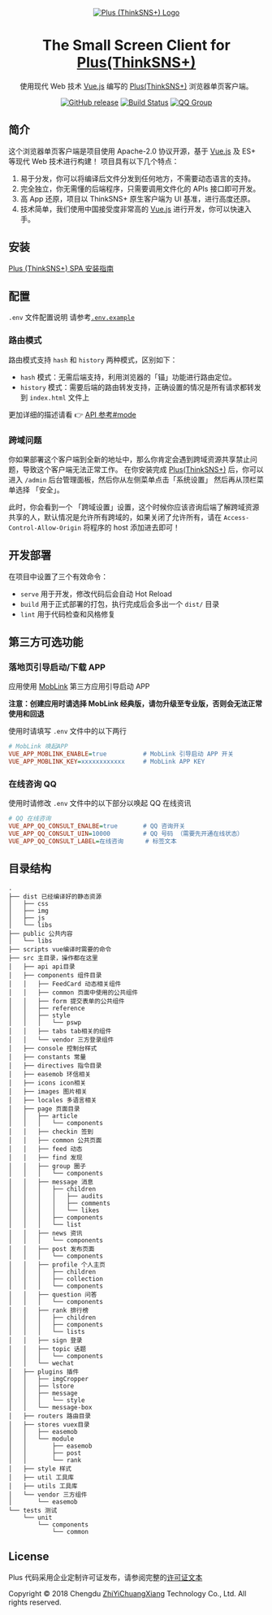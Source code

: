 <p align="center">
	<a href="http://www.thinksns.com" rel="noopener" target="_blank"><img src="https://github.com/slimkit/plus-small-screen-client/raw/master/public/plus.png" alt="Plus (ThinkSNS+) Logo"></a>
</p>

<h1 align="center">The Small Screen Client for <a href="https://github.com/slimkit/plus">Plus(ThinkSNS+)</a></h1>

<div align="center">

使用现代 Web 技术 [Vue.js](https://github.com/vuejs/vue) 编写的 [Plus(ThinkSNS+)](https://github.com/slimkit/plus) 浏览器单页客户端。

[![GitHub release](https://img.shields.io/github/release/slimkit/plus-small-screen-client.svg?style=flat-square)](https://github.com/slimkit/plus-small-screen-client/releases)
[![Build Status](https://img.shields.io/travis/com/slimkit/plus-small-screen-client/master.svg?style=flat-square)](https://travis-ci.com/slimkit/plus-small-screen-client)
[![QQ Group](https://img.shields.io/badge/QQ%20Group-651240785-red.svg?longCache=true&style=flat-square)](//shang.qq.com/wpa/qunwpa?idkey=01b61bdf8a7efc2a40ab4caab2d14793f340e5fe5d09aa0c2c17f3115a579678)

</div>

## 简介

这个浏览器单页客户端是项目使用 Apache-2.0 协议开源，基于 [Vue.js](https://github.com/vuejs/vue) 及 ES+ 等现代 Web 技术进行构建！
项目具有以下几个特点：

1. 易于分发，你可以将编译后文件分发到任何地方，不需要动态语言的支持。
2. 完全独立，你无需懂的后端程序，只需要调用文件化的 APIs 接口即可开发。
3. 高 App 还原，项目以 ThinkSNS+ 原生客户端为 UI 基准，进行高度还原。
4. 技术简单，我们使用中国接受度非常高的 [Vue.js](https://github.com/vuejs/vue) 进行开发，你可以快速入手。

## 安装

[Plus (ThinkSNS+) SPA 安装指南](https://slimkit.github.io/plus/guide/installation/install-spa.html)

## 配置

`.env` 文件配置说明 请参考[`.env.example`](https://github.com/slimkit/plus/blob/master/resources/spa/.env.example)

### 路由模式

路由模式支持 `hash` 和 `history` 两种模式，区别如下：

- `hash` 模式：无需后端支持，利用浏览器的「锚」功能进行路由定位。
- `history` 模式：需要后端的路由转发支持，正确设置的情况是所有请求都转发到 `index.html` 文件上

更加详细的描述请看 👉 [API 参考#mode](https://router.vuejs.org/zh/api/#mode)

### 跨域问题

你如果部署这个客户端到全新的地址中，那么你肯定会遇到跨域资源共享禁止问题，导致这个客户端无法正常工作。
在你安装完成 [Plus(ThinkSNS+)](https://github.com/slimkit/plus) 后，你可以进入 `/admin` 后台管理面板，然后你从左侧菜单点击「系统设置」
然后再从顶栏菜单选择 「安全」。

此时，你会看到一个 「跨域设置」设置，这个时候你应该咨询后端了解跨域资源共享的人，默认情况是允许所有跨域的，如果关闭了允许所有，请在 `Access-Control-Allow-Origin` 将程序的 host 添加进去即可！

## 开发部署

在项目中设置了三个有效命令：

- `serve` 用于开发，修改代码后会自动 Hot Reload
- `build` 用于正式部署的打包，执行完成后会多出一个 `dist/` 目录
- `lint` 用于代码检查和风格修复

## 第三方可选功能

### 落地页引导启动/下载 APP

应用使用 [MobLink](http://dashboard.mob.com/#!/link/dashboard) 第三方应用引导启动 APP

**注意：创建应用时请选择 MobLink 经典版，请勿升级至专业版，否则会无法正常使用和回退**

使用时请填写 `.env` 文件中的以下两行

```ini
# MobLink 唤起APP
VUE_APP_MOBLINK_ENABLE=true          # MobLink 引导启动 APP 开关
VUE_APP_MOBLINK_KEY=xxxxxxxxxxxx     # MobLink APP KEY
```

### 在线咨询 QQ

使用时请修改 `.env` 文件中的以下部分以唤起 QQ 在线资讯

```ini
# QQ 在线咨询
VUE_APP_QQ_CONSULT_ENALBE=true       # QQ 咨询开关
VUE_APP_QQ_CONSULT_UIN=10000         # QQ 号码 （需要先开通在线状态）
VUE_APP_QQ_CONSULT_LABEL=在线咨询      # 标签文本
```

## 目录结构

```
.
├── dist 已经编译好的静态资源
│   ├── css
│   ├── img
│   ├── js
│   └── libs
├── public 公共内容
│   └── libs
├── scripts vue编译时需要的命令
├── src 主目录，操作都在这里
│   ├── api api目录
│   ├── components 组件目录
│   │   ├── FeedCard 动态相关组件
│   │   ├── common 页面中使用的公共组件
│   │   ├── form 提交表单的公共组件
│   │   ├── reference
│   │   ├── style
│   │   │   └── pswp
│   │   ├── tabs tab相关的组件
│   │   └── vendor 三方登录组件
│   ├── console 控制台样式
│   ├── constants 常量
│   ├── directives 指令目录
│   ├── easemob 环信相关
│   ├── icons icon相关
│   ├── images 图片相关
│   ├── locales 多语言相关
│   ├── page 页面目录
│   │   ├── article
│   │   │   └── components
│   │   ├── checkin 签到
│   │   ├── common 公共页面
│   │   ├── feed 动态
│   │   ├── find 发现
│   │   ├── group 圈子
│   │   │   └── components
│   │   ├── message 消息
│   │   │   ├── children
│   │   │   │   ├── audits
│   │   │   │   ├── comments
│   │   │   │   └── likes
│   │   │   ├── components
│   │   │   └── list
│   │   ├── news 资讯
│   │   │   └── components
│   │   ├── post 发布页面
│   │   │   └── components
│   │   ├── profile 个人主页
│   │   │   ├── children
│   │   │   ├── collection
│   │   │   └── components
│   │   ├── question 问答
│   │   │   └── components
│   │   ├── rank 排行榜
│   │   │   ├── children
│   │   │   ├── components
│   │   │   └── lists
│   │   ├── sign 登录
│   │   ├── topic 话题
│   │   │   └── components
│   │   └── wechat
│   ├── plugins 插件
│   │   ├── imgCropper
│   │   ├── lstore
│   │   ├── message
│   │   │   └── style
│   │   └── message-box
│   ├── routers 路由目录
│   ├── stores vuex目录
│   │   ├── easemob
│   │   └── module
│   │       ├── easemob
│   │       ├── post
│   │       └── rank
│   ├── style 样式
│   ├── util 工具库
│   ├── utils 工具库
│   └── vendor 三方组件
│       └── easemob
└── tests 测试
    └── unit
        └── components
            └── common

```

## License

Plus 代码采用企业定制许可证发布，请参阅完整的[许可证文本](https://github.com/slimkit/plus/blob/master/LICENSE)

Copyright © 2018 Chengdu [ZhiYiChuangXiang](http://zhiyicx.com) Technology Co., Ltd. All rights reserved.
